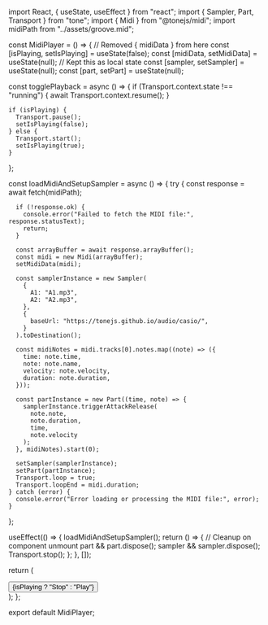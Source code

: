 import React, { useState, useEffect } from "react";
import { Sampler, Part, Transport } from "tone";
import { Midi } from "@tonejs/midi";
import midiPath from "../assets/groove.mid";

const MidiPlayer = () => {
  // Removed { midiData } from here
  const [isPlaying, setIsPlaying] = useState(false);
  const [midiData, setMidiData] = useState(null); // Kept this as local state
  const [sampler, setSampler] = useState(null);
  const [part, setPart] = useState(null);

  const togglePlayback = async () => {
    if (Transport.context.state !== "running") {
      await Transport.context.resume();
    }

    if (isPlaying) {
      Transport.pause();
      setIsPlaying(false);
    } else {
      Transport.start();
      setIsPlaying(true);
    }
  };

  const loadMidiAndSetupSampler = async () => {
    try {
      const response = await fetch(midiPath);

      if (!response.ok) {
        console.error("Failed to fetch the MIDI file:", response.statusText);
        return;
      }

      const arrayBuffer = await response.arrayBuffer();
      const midi = new Midi(arrayBuffer);
      setMidiData(midi);

      const samplerInstance = new Sampler(
        {
          A1: "A1.mp3",
          A2: "A2.mp3",
        },
        {
          baseUrl: "https://tonejs.github.io/audio/casio/",
        }
      ).toDestination();

      const midiNotes = midi.tracks[0].notes.map((note) => ({
        time: note.time,
        note: note.name,
        velocity: note.velocity,
        duration: note.duration,
      }));

      const partInstance = new Part((time, note) => {
        samplerInstance.triggerAttackRelease(
          note.note,
          note.duration,
          time,
          note.velocity
        );
      }, midiNotes).start(0);

      setSampler(samplerInstance);
      setPart(partInstance);
      Transport.loop = true;
      Transport.loopEnd = midi.duration;
    } catch (error) {
      console.error("Error loading or processing the MIDI file:", error);
    }
  };

  useEffect(() => {
    loadMidiAndSetupSampler();
    return () => {
      // Cleanup on component unmount
      part && part.dispose();
      sampler && sampler.dispose();
      Transport.stop();
    };
  }, []);

  return (
    <div>
      <button onClick={togglePlayback}>{isPlaying ? "Stop" : "Play"}</button>
    </div>
  );
};

export default MidiPlayer;
